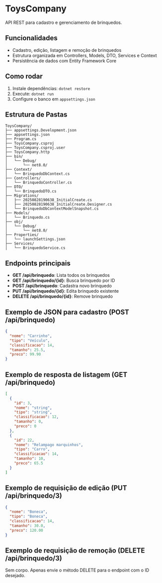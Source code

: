 
# ToysCompany

API REST para cadastro e gerenciamento de brinquedos.

## Funcionalidades
- Cadastro, edição, listagem e remoção de brinquedos
- Estrutura organizada em Controllers, Models, DTO, Services e Context
- Persistência de dados com Entity Framework Core

## Como rodar
1. Instale dependências: `dotnet restore`
2. Execute: `dotnet run`
3. Configure o banco em `appsettings.json`

## Estrutura de Pastas
```
ToysCompany/
├── appsettings.Development.json
├── appsettings.json
├── Program.cs
├── ToysCompany.csproj
├── ToysCompany.csproj.user
├── ToysCompany.http
├── bin/
│   └── Debug/
│       └── net8.0/
├── Context/
│   └── BrinquedoDbContext.cs
├── Controllers/
│   └── BrinquedoController.cs
├── DTO/
│   └── BrinquedoDTO.cs
├── Migrations/
│   ├── 20250828190638_InitialCreate.cs
│   ├── 20250828190638_InitialCreate.Designer.cs
│   └── BrinquedoDbContextModelSnapshot.cs
├── Models/
│   └── Brinquedo.cs
├── obj/
│   └── Debug/
│       └── net8.0/
├── Properties/
│   └── launchSettings.json
├── Services/
│   └── BrinquedoService.cs
```


## Endpoints principais

- **GET /api/brinquedo**: Lista todos os brinquedos
- **GET /api/brinquedo/{id}**: Busca brinquedo por ID
- **POST /api/brinquedo**: Cadastra novo brinquedo
- **PUT /api/brinquedo/{id}**: Edita brinquedo existente
- **DELETE /api/brinquedo/{id}**: Remove brinquedo

## Exemplo de JSON para cadastro (POST /api/brinquedo)
```json
{
  "nome": "Carrinho",
  "tipo": "Veículo",
  "classificacao": 14,
  "tamanho": 25.5,
  "preco": 99.90
}
```

## Exemplo de resposta de listagem (GET /api/brinquedo)
```json
[
  {
    "id": 3,
    "nome": "string",
    "tipo": "string",
    "classificacao": 12,
    "tamanho": 0,
    "preco": 0
  },
  {
    "id": 22,
    "nome": "Relampago marquinhos",
    "tipo": "Carro",
    "classificacao": 14,
    "tamanho": 10,
    "preco": 65.5
  }
]
```

## Exemplo de requisição de edição (PUT /api/brinquedo/3)
```json
{
  "nome": "Boneca",
  "tipo": "Boneca",
  "classificacao": 14,
  "tamanho": 30.0,
  "preco": 120.00
}
```

## Exemplo de requisição de remoção (DELETE /api/brinquedo/3)
Sem corpo. Apenas envie o método DELETE para o endpoint com o ID desejado.




